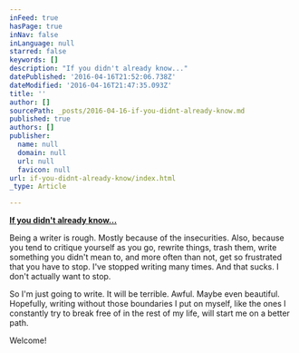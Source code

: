 ```yaml
---
inFeed: true
hasPage: true
inNav: false
inLanguage: null
starred: false
keywords: []
description: "If you didn't already know..."
datePublished: '2016-04-16T21:52:06.738Z'
dateModified: '2016-04-16T21:47:35.093Z'
title: ''
author: []
sourcePath: _posts/2016-04-16-if-you-didnt-already-know.md
published: true
authors: []
publisher:
  name: null
  domain: null
  url: null
  favicon: null
url: if-you-didnt-already-know/index.html
_type: Article

---
```

[**If you didn't already know...**][0]

Being a writer is rough. Mostly because of the insecurities. Also, because you tend to critique yourself as you go, rewrite things, trash them, write something you didn't mean to, and more often than not, get so frustrated that you have to stop. I've stopped writing many times. And that sucks. I don't actually want to stop.

So I'm just going to write. It will be terrible. Awful. Maybe even beautiful. Hopefully, writing without those boundaries I put on myself, like the ones I constantly try to break free of in the rest of my life, will start me on a better path.

Welcome!

[0]: null